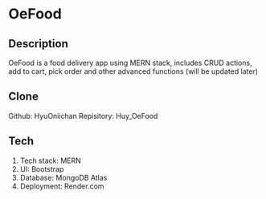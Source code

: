 # OeFood 

## Description 
OeFood is a food delivery app using MERN stack, includes CRUD actions, add to cart, pick order and other advanced functions 
(will be updated later)

## Clone
Github: HyuOniichan 
Repisitory: Huy_OeFood 

## Tech  
1. Tech stack: MERN  
2. UI: Bootstrap 
3. Database: MongoDB Atlas 
4. Deployment: Render.com 

